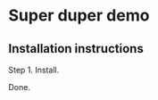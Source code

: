 Super duper demo
================

Installation instructions
-------------------------

Step 1. Install.

Done.
